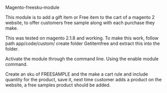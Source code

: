 Magento-freesku-module


This module is to add a gift item or Free item to the cart of a magento 2 website, to offer customers free sample along with each purchase they make. 

This was tested on magento 2.1.8 and working. To make this work, follow path app/code/custom/ create folder Getitemfree and extract this into the folder. 

Activate the module through the command line. Using the enable module command. 

Create an sku of FREESAMPLE and the make a cart rule and include quantity for the product, save it, next time customer adds a product on the website, a free samples product should be added.



